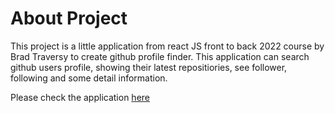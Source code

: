 # About Project

This project is a little application from react JS front to back 2022 course by Brad Traversy to create github profile finder. This application can search github users profile, showing their latest repositiories, see follower, following and some detail information.

Please check the application [here](https://github-finder-omega-two.vercel.app/)

